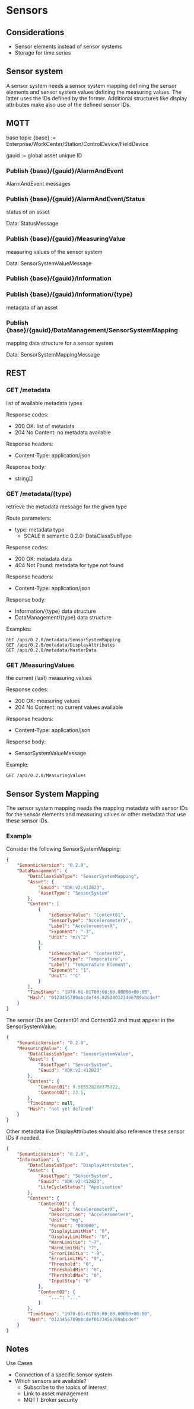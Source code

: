# Sensors

## Considerations

- Sensor elements instead of sensor systems
- Storage for time series

## Sensor system

A sensor system needs a sensor system mapping defining the sensor elements and sensor system values defining the measuring values. The latter uses the IDs defined by the former. Additional structures like display attributes make also use of the defined sensor IDs.

## MQTT

base topic {base} := Enterprise/WorkCenter/Station/ControlDevice/FieldDevice

gauid := global asset unique ID

### Publish {base}/{gauid}/AlarmAndEvent
AlarmAndEvent messages

### Publish {base}/{gauid}/AlarmAndEvent/Status
status of an asset

Data: StatusMessage

### Publish {base}/{gauid}/MeasuringValue
measuring values of the sensor system

Data: SensorSystemValueMessage

### Publish {base}/{gauid}/Information

### Publish {base}/{gauid}/Information/{type}
metadata of an asset

### Publish {base}/{gauid}/DataManagement/SensorSystemMapping
mapping data structure for a sensor system

Data: SensorSystemMappingMessage

## REST

### GET /metadata
list of available metadata types

Response codes:
- 200 OK: list of metadata
- 204 No Content: no metadata available

Response headers:
- Content-Type: application/json

Response body:
- string[]

### GET /metadata/{type}
retrieve the metadata message for the given type

Route parameters:
- type: metadata type
    - SCALE it semantic 0.2.0: DataClassSubType

Response codes:
- 200 OK: metadata data
- 404 Not Found: metadata for type not found

Response headers:
- Content-Type: application/json

Response body:
- Information/{type} data structure
- DataManagement/{type} data structure

Examples:
```
GET /api/0.2.0/metadata/SensorSystemMapping
GET /api/0.2.0/metadata/DisplayAttributes
GET /api/0.2.0/metadata/MasterData
```

### GET /MeasuringValues
the current (last) measuring values

Response codes:
- 200 OK: measuring values
- 204 No Content: no current values available

Response headers:
- Content-Type: application/json

Response body:
- SensorSystemValueMessage

Example:
```
GET /api/0.2.0/MeasuringValues
```

## Sensor System Mapping
The sensor system mapping needs the mapping metadata with sensor IDs for the sensor elements and measuring values or other metadata that use these sensor IDs.

### Example

Consider the following SensorSystemMapping:
```json
{
    "SemanticVersion": "0.2.0",
    "DataManagement": {
        "DataClassSubType": "SensorSystemMapping",
        "Asset": {
            "Gauid": "XDK:v2:412823",
            "AssetType": "SensorSystem"
        },
        "Content": [
            {
                "idSensorValue": "Content01",
                "SensorType": "AccelerometerX",
                "Label": "AccelerometerX",
                "Exponent": "-3",
                "Unit": "m/s^2"
            },
            {
                "idSensorValue": "Content02",
                "SensorType": "Temperature",
                "Label": "Temperature Element",
                "Exponent": "1",
                "Unit": "°C"
            }
        ],
        "TimeStamp": "1970-01-01T00:00:00.00000+00:00",
        "Hash": "0123456789abcdef48.825280123456789abcdef"
    }
}
```

The sensor IDs are Content01 and Content02 and must appear in the SensorSystemValue.
```json
{
    "SemanticVersion": "0.2.0",
    "MeasuringValue": {
        "DataClassSubType": "SensorSystemValue",
        "Asset": {
            "AssetType": "SensorSystem",
            "Gauid": "XDK:v2:412823"
        },
        "Content": {
            "Content01": 9.565528280375322,
            "Content02": 23.5,
        },
        "TimeStamp": null,
        "Hash": "not yet defined"
    }
}
```

Other metadata like DisplayAttributes should also reference these sensor IDs if needed.
```json
{
    "SemanticVersion": "0.2.0",
    "Information": {
        "DataClassSubType": "DisplayAttributes",
        "Asset": {
            "AssetType": "SensorSystem",
            "Gauid": "XDK:v2:412823",
            "LifeCycleStatus": "Application"
        },
        "Content": {
            "Content01": {
                "Label": "AccelerometerX",
                "Description": "AccelerometerX",
                "Unit": "mg",
                "Format": "000000",
                "DisplayLimitMin": "0",
                "DisplayLimitMax": "0",
                "WarnLimitLo": "-7",
                "WarnLimitHi": "7",
                "ErrorLimitLo": "-9",
                "ErrorLimitHi": "9",
                "Threshold": "0",
                "ThresholdMin": "0",
                "ThersholdMax": "0",
                "InputStep": "0"
            },
            "Content02": {
                "...": "..."
            }
        },
        "TimeStamp": "1970-01-01T00:00:00.00000+00:00",
        "Hash": "0123456789abcdef0123456789abcdef"
    }
}
```

## Notes

Use Cases
- Connection of a specific sensor system
- Which sensors are available?
    - Subscribe to the topics of interest
    - Link to asset management
    - MQTT Broker security
